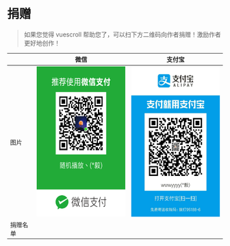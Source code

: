 # 捐赠

> 如果您觉得 vuescroll 帮助您了，可以扫下方二维码向作者捐赠！激励作者更好地创作！

|          |                                                      <center> 微信 </center>                                                      |                                                                                                      <center> 支付宝 </center> |
| -------- | :-------------------------------------------------------------------------------------------------------------------------------: | -----------------------------------------------------------------------------------------------------------------------------: |
| 图片     | <img src="https://github.com/wangyi7099/pictureCdn/blob/master/allPic/vuescroll/wechatpay.png?raw=true" width="250" height="350"> | <img src="https://github.com/wangyi7099/pictureCdn/blob/master/allPic/vuescroll/alipay.jpg?raw=true" width="250" height="350"> |
| 捐赠名单 |                                                                                                                                   |                                                                                                                                |
